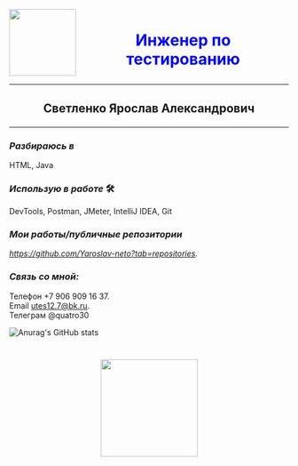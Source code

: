  <image src="IMG_8745.jpg" alt="" align="left" height="120"/>

  # <p style= "text-align: center; color:blue"> Инженер по тестированию</p>
<hr>     

  ##  <p style="text-align: center;">Светленко Ярослав Александрович </p>
  <hr>  
  
   ### *Разбираюсь в*  

 HTML, Java<br>
  ###  *Использую в работе* 🛠  
  
DevTools, Postman, JMeter, IntelliJ IDEA, Git
  ### *Мои работы/публичные репозитории*
 *https://github.com/Yaroslav-neto?tab=repositories.*  
 <!--Мигание-->
  ### *Связь со мной:*  
  
 Телефон +7 906 909 16 37.  <br>
 Email utes12.7@bk.ru.     <br>
 Телеграм @quatro30
 
 
![Anurag's GitHub stats](https://github-readme-stats.vercel.app/api?username=Yaroslav-neto&show_icons=true&theme=transparent)
 
 
<div align="center" style="margin: 40px 0">
   <a href="https://github.com/Yaroslav-neto/github-profile-views-counter">
       <img width="175px" src="https://komarev.com/ghpvc/?username=Yaroslav-neto&color=DE002D">
   </a>
</div>

